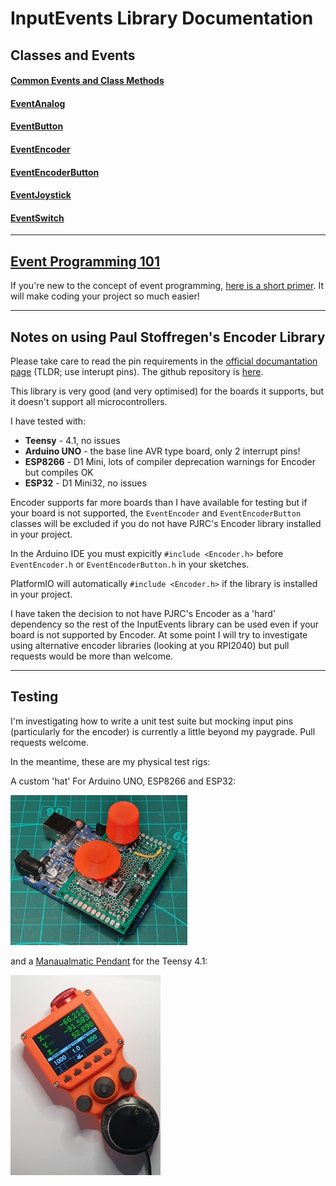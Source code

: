 # InputEvents Library Documentation


## Classes and Events
#### [Common Events and Class Methods](Common.md)
#### [EventAnalog](EventAnalog.md)
#### [EventButton](EventButton.md)
#### [EventEncoder](EventEncoder.md)
#### [EventEncoderButton](EventEncoderButton.md)
#### [EventJoystick](EventJoystick.md)
#### [EventSwitch](EventSwitch.md)

----

## [Event Programming 101](EventProgramming101.md)
If you're new to the concept of event programming, [here is a short primer](EventProgramming101.md). It will make coding your project so much easier!

----
## Notes on using Paul Stoffregen's Encoder Library

Please take care to read the pin requirements in the [official documantation page](https://www.pjrc.com/teensy/td_libs_Encoder.html) (TLDR; use interupt pins). The github repository is [here](https://github.com/paulstoffregen/Encoder).

This library is very good (and very optimised) for the boards it supports, but it doesn't support all microcontrollers.

I have tested with:

- **Teensy** - 4.1, no issues
- **Arduino UNO** - the base line AVR type board, only 2 interrupt pins!
- **ESP8266** - D1 Mini, lots of compiler deprecation warnings for Encoder but compiles OK
- **ESP32** - D1 Mini32, no issues

Encoder supports far more boards than I have available for testing but if your board is not supported, the `EventEncoder` and `EventEncoderButton` classes will be excluded if you do not have PJRC's Encoder library installed in your project.

In the Arduino IDE you must expicitly `#include <Encoder.h>` before `EventEncoder.h` or `EventEncoderButton.h` in your sketches.

PlatformIO will automatically `#include <Encoder.h>` if the library is installed in your project.

I have taken the decision to not have PJRC's Encoder as a 'hard' dependency so the rest of the InputEvents library can be used even if your board is not supported by Encoder. At some point I will try to investigate using alternative encoder libraries (looking at you RPI2040) but pull requests would be more than welcome.

----

## Testing

I'm investigating how to write a unit test suite but mocking input pins (particularly for the encoder) is currently a little beyond my paygrade. Pull requests welcome.

In the meantime, these are my physical test rigs:

A custom 'hat' For Arduino UNO, ESP8266 and ESP32:

![Test Rig](../images/test-rig.jpg)

and a [Manaualmatic Pendant](https://github.com/Stutchbury/Manualmatic-Pendant) for the Teensy 4.1:

![Manualmatic Pendant](../images/manualmatic.jpg)
